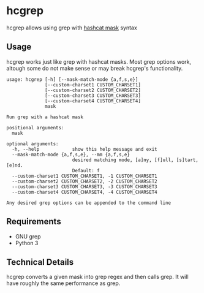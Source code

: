 # hcgrep

hcgrep allows using grep with [hashcat mask](https://hashcat.net/wiki/doku.php?id=mask_attack) syntax

## Usage

hcgrep works just like grep with hashcat masks. Most grep options work, altough some do not make sense or may break hcgrep's functionality.


	usage: hcgrep [-h] [--mask-match-mode {a,f,s,e}]
				  [--custom-charset1 CUSTOM_CHARSET1]
				  [--custom-charset2 CUSTOM_CHARSET2]
				  [--custom-charset3 CUSTOM_CHARSET3]
				  [--custom-charset4 CUSTOM_CHARSET4]
				  mask

	Run grep with a hashcat mask

	positional arguments:
	  mask

	optional arguments:
	  -h, --help            show this help message and exit
	  --mask-match-mode {a,f,s,e}, --mm {a,f,s,e}
							desired matching mode, [a]ny, [f]ull, [s]tart, [e]nd.
							Default: f
	  --custom-charset1 CUSTOM_CHARSET1, -1 CUSTOM_CHARSET1
	  --custom-charset2 CUSTOM_CHARSET2, -2 CUSTOM_CHARSET2
	  --custom-charset3 CUSTOM_CHARSET3, -3 CUSTOM_CHARSET3
	  --custom-charset4 CUSTOM_CHARSET4, -4 CUSTOM_CHARSET4

	Any desired grep options can be appended to the command line

## Requirements

* GNU grep
* Python 3


## Technical Details

hcgrep converts a given mask into grep regex and then calls grep. It will have roughly the same performance as grep.

